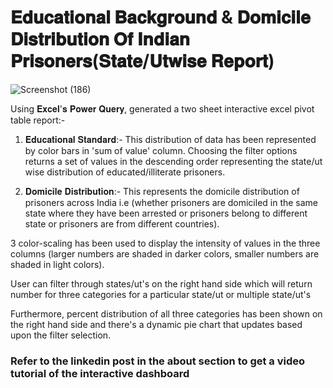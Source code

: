 # 𝐄𝐝𝐮𝐜𝐚𝐭𝐢𝐨𝐧𝐚𝐥 𝐁𝐚𝐜𝐤𝐠𝐫𝐨𝐮𝐧𝐝 & 𝐃𝐨𝐦𝐢𝐜𝐢𝐥𝐞 𝐃𝐢𝐬𝐭𝐫𝐢𝐛𝐮𝐭𝐢𝐨𝐧 𝐎𝐟 𝐈𝐧𝐝𝐢𝐚𝐧 𝐏𝐫𝐢𝐬𝐨𝐧𝐞𝐫𝐬(𝐒𝐭𝐚𝐭𝐞/𝐔𝐭𝐰𝐢𝐬𝐞 𝐑𝐞𝐩𝐨𝐫𝐭)

![Screenshot (186)](https://github.com/Shuprotikroy/Educational-Background-Domicile-Distribution-Of-Indian-Prisoners-Report-MS-Excel-/assets/70252750/0edc11a3-50e8-48d5-93c4-3f8637ed4e24)



Using 𝐄𝐱𝐜𝐞𝐥'𝐬 𝐏𝐨𝐰𝐞𝐫 𝐐𝐮𝐞𝐫𝐲, generated a two sheet interactive excel pivot table report:-

1. 𝐄𝐝𝐮𝐜𝐚𝐭𝐢𝐨𝐧𝐚𝐥 𝐒𝐭𝐚𝐧𝐝𝐚𝐫𝐝:- This distribution of data has been represented by color bars in 'sum of value' column.
Choosing the filter options returns a set of values in the descending order representing the state/ut wise distribution of educated/illiterate prisoners.

2. 𝐃𝐨𝐦𝐢𝐜𝐢𝐥𝐞 𝐃𝐢𝐬𝐭𝐫𝐢𝐛𝐮𝐭𝐢𝐨𝐧:- This represents the domicile distribution of prisoners across India i.e (whether prisoners are domiciled in the same state where they have been arrested or prisoners belong to different state or prisoners are from different countries).

3 color-scaling has been used to display the intensity of values in the three columns (larger numbers are shaded in darker colors, smaller numbers are shaded in light colors).

User can filter through states/ut's on the right hand side which will return number for three categories for a particular state/ut or multiple state/ut's

Furthermore, percent distribution of all three categories has been shown on the right hand side and there's a dynamic pie chart that updates based upon the filter selection.

###  Refer to the linkedin post in the about section to get a video tutorial of the interactive dashboard

